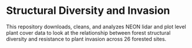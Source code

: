 # Structural Diversity and Invasion
This repository downloads, cleans, and analyzes NEON lidar and plot level plant cover data to look at the relationship between forest structural diversity and resistance to plant invasion across 26 forested sites.
